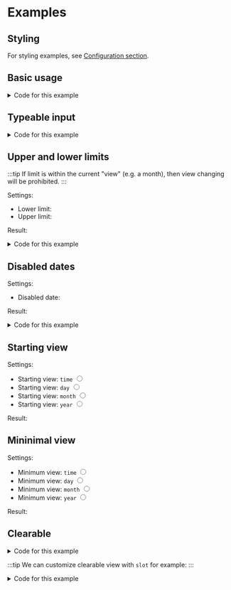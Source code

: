 <script setup>
import Datepicker from '../src/datepicker/Datepicker.vue'
import { ref } from 'vue'
import { add } from 'date-fns'

// Ex 1
const picked = ref(new Date())

const typeable = ref(null)

// Ex 2
const example2 = ref(new Date())
const example2_from = ref(add(new Date(), { days: -7 }))
const example2_to = ref(add(new Date(), { days: 7 }))

// Disabled dates example
const pickedDate = ref(new Date())
const disabledDate = ref(add(new Date(), { days: 1 }))

// Ex 3
const example3 = ref(new Date())
const startingView = ref('day')

// Ex 4
const example4 = ref(new Date())
const minimumView = ref('day')

</script>

# Examples

## Styling

For styling examples, see [Configuration section](/config#styling-example-and-playground).

## Basic usage

<Datepicker v-model="picked" />

<details>
  <summary>Code for this example</summary>
  
  ```vue
  <script setup>
  import Datepicker from '../src/datepicker/Datepicker.vue'
  import { ref } from 'vue'
  const picked = ref(new Date())

  </script>

  <template>
    <Datepicker v-model="picked" />
  </template>
  ```
</details>

## Typeable input

<Datepicker v-model="typeable" typeable  inputFormat="yyyy-MM-d" />

<details>
  <summary>Code for this example</summary>
  
  ```vue
  <script setup>
  import Datepicker from '../src/datepicker/Datepicker.vue'
  import { ref } from 'vue'
  const picked = ref(new Date())

  </script>

  <template>
    <Datepicker v-model="typeable" typeable />
  </template>
  ```
</details>

## Upper and lower limits

:::tip
If limit is within the current "view" (e.g. a month), then view changing will be prohibited.
:::

Settings:

- Lower limit: <datepicker v-model="example2_from" />
- Upper limit: <datepicker v-model="example2_to" />

Result:

<Datepicker v-model="example2" :upper-limit="example2_to" :lower-limit="example2_from" />

<details>
  <summary>Code for this example</summary>
  
  ```vue
  <script setup>
  import Datepicker from '../src/datepicker/Datepicker.vue'
  import { ref } from 'vue'
  const example2 = ref(new Date())
  const example2_from = ref(new Date())
  const example2_to = ref(new Date())

  </script>

  <template>
    <Datepicker
      v-model="example2"
      :upper-limit="example2_to"
      :lower-limit="example2_from"
    />
  </template>
  ```
</details>

## Disabled dates

Settings:

- Disabled date: <Datepicker v-model="disabledDate" />

Result:

<Datepicker v-model="pickedDate" :disabledDates="{ dates: [disabledDate] }" />

<details>
  <summary>Code for this example</summary>
  
  ```vue
  <script setup>
  import Datepicker from '../src/datepicker/Datepicker.vue'
  import { ref } from 'vue'
  import { add } from 'date-fns'
  const pickedDate = ref(new Date())
  const disabledDate = ref(add(new Date(), { days: 1 }))
  </script>

  <template>
    <Datepicker
      v-model="pickedDate"
      :disabledDates="{ dates: [disabledDate] }"
    />
  </template>
  ```
</details>

## Starting view

Settings:

- <label>Starting view: <code>time</code> <input type="radio" v-model="startingView" value="time"></label>
- <label>Starting view: <code>day</code> <input type="radio" v-model="startingView" value="day"></label>
- <label>Starting view: <code>month</code> <input type="radio" v-model="startingView" value="month"></label>
- <label>Starting view: <code>year</code> <input type="radio" v-model="startingView" value="year"></label>

Result:
<Datepicker v-model="example3" :starting-view="startingView" :minimum-view="startingView === 'time' ? 'time' : 'day'" :inputFormat="startingView === 'time' ? 'yyyy-MM-dd HH:mm' : 'yyyy-MM-dd'" />

## Mininimal view

Settings:

- <label>Minimum view: <code>time</code> <input type="radio" v-model="minimumView" value="time"></label>
- <label>Minimum view: <code>day</code> <input type="radio" v-model="minimumView" value="day"></label>
- <label>Minimum view: <code>month</code> <input type="radio" v-model="minimumView" value="month"></label>
- <label>Minimum view: <code>year</code> <input type="radio" v-model="minimumView" value="year"></label>

Result:
<Datepicker v-model="example4" :minimum-view="minimumView" :inputFormat="minimumView === 'time' ? 'yyyy-MM-dd HH:mm' : 'yyyy-MM-dd'" />

## Clearable

<Datepicker v-model="pickedDate" :clearable="true" />

<details>
  <summary>Code for this example</summary>

```vue
<script setup>
import Datepicker from '../src/datepicker/Datepicker.vue'
import { ref } from 'vue'
const pickedDate = ref(new Date())
</script>

<template>
  <Datepicker v-model="pickedDate" :clearable="true" />
</template>
```

</details>

:::tip
We can customize clearable view with `slot` for example:
:::

<Datepicker v-model="pickedDate" :clearable="true" placeholder="placeholder">
  <template v-slot:clear="{ onClear }">
    <button @click="onClear" style="color: red">x</button>
  </template>
</Datepicker>

<details>
  <summary>Code for this example</summary>

```vue
<script setup>
import Datepicker from '../src/datepicker/Datepicker.vue'
import { ref } from 'vue'
const pickedDate = ref(new Date())
</script>

<template>
  <Datepicker v-model="pickedDate" :clearable="true" placeholder="placeholder">
    <template v-slot:clear="{ onClear }">
      <button @click="onClear" style="color: red">x</button>
    </template>
  </Datepicker>
</template>
```

</details>
